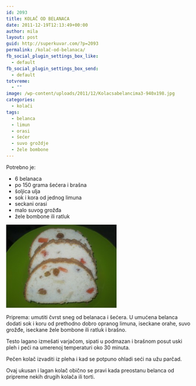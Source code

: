 ```yaml
---
id: 2093
title: KOLAČ OD BELANACA
date: 2011-12-19T12:13:49+00:00
author: mila
layout: post
guid: http://superkuvar.com/?p=2093
permalink: /kolač-od-belanaca/
fb_social_plugin_settings_box_like:
  - default
fb_social_plugin_settings_box_send:
  - default
totvreme:
  - ""
image: /wp-content/uploads/2011/12/Kolacsabelancima3-940x198.jpg
categories:
  - kolači
tags:
  - belanca
  - limun
  - orasi
  - šećer
  - suvo groždje
  - žele bombone
---
```

Potrebno je:

  * 6 belanaca
  * po 150 grama šećera i brašna
  * šoljica ulja
  * sok i kora od jednog limuna
  * seckani orasi
  * malo suvog grožđa
  * žele bombone ili ratluk

<img class="alignnone size-medium wp-image-5729" src="/wp-content/uploads/2011/12/Kolacsabelancima3-300x225.jpg" alt="Kolacsabelancima3" width="300" height="225" /> 

Priprema: umutiti čvrst sneg od belanaca i šećera. U umućena belanca dodati sok i koru od prethodno dobro opranog limuna, iseckane orahe, suvo grožđe, iseckane žele bombone ili ratluk i brašno.

Testo lagano izmešati varjačom, sipati u podmazan i brašnom posut uski pleh i peći na umerenoj temperaturi oko 30 minuta.

Pečen kolač izvaditi iz pleha i kad se potpuno ohladi seći na užu parčad.

Ovaj ukusan i lagan kolač obično se pravi kada preostanu belanca od pripreme nekih drugih kolača ili torti.
